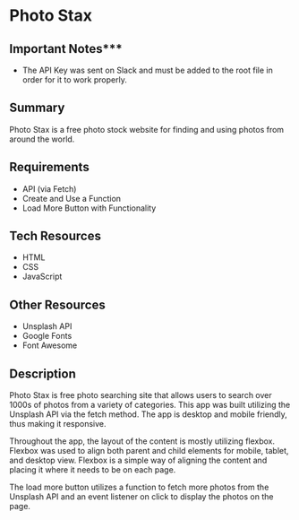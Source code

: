 # Photo Stax

## Important Notes***
* The API Key was sent on Slack and must be added to the root file in order for it to work properly. 
## Summary
Photo Stax is a free photo stock website for finding and using photos from around the world. 
## Requirements 
* API (via Fetch)
* Create and Use a Function
* Load More Button with Functionality

## Tech Resources
* HTML
* CSS
* JavaScript

## Other Resources
* Unsplash API
* Google Fonts
* Font Awesome

## Description

Photo Stax is free photo searching site that allows users to search over 1000s of photos from a variety of categories. This app was built utilizing the Unsplash API via the fetch method. The app is desktop and mobile friendly, thus making it responsive. 

Throughout the app, the layout of the content is mostly utilizing flexbox. Flexbox was used to align both parent and child elements for mobile, tablet, and desktop view. Flexbox is a simple way of aligning the content and placing it where it needs to be on each page.

The load more button utilizes a function to fetch more photos from the Unsplash API and an event listener on click to display the photos on the page. 
 